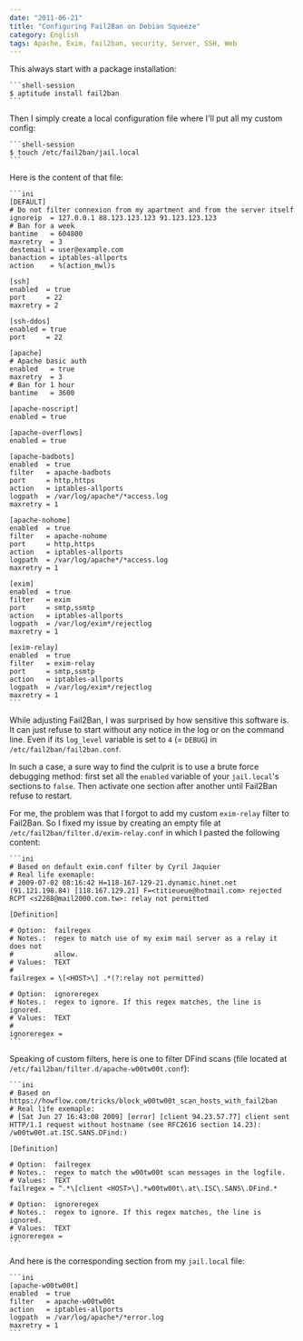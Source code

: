 ```yaml
---
date: "2011-06-21"
title: "Configuring Fail2Ban on Debian Squeeze"
category: English
tags: Apache, Exim, fail2ban, security, Server, SSH, Web
---
```


This always start with a package installation:

    ```shell-session
    $ aptitude install fail2ban
    ```

Then I simply create a local configuration file where I'll put all my custom config:

    ```shell-session
    $ touch /etc/fail2ban/jail.local
    ```

Here is the content of that file:

    ```ini
    [DEFAULT]
    # Do not filter connexion from my apartment and from the server itself
    ignoreip  = 127.0.0.1 88.123.123.123 91.123.123.123
    # Ban for a week
    bantime   = 604800
    maxretry  = 3
    destemail = user@example.com
    banaction = iptables-allports
    action    = %(action_mwl)s

    [ssh]
    enabled  = true
    port     = 22
    maxretry = 2

    [ssh-ddos]
    enabled = true
    port     = 22

    [apache]
    # Apache basic auth
    enabled   = true
    maxretry  = 3
    # Ban for 1 hour
    bantime   = 3600

    [apache-noscript]
    enabled = true

    [apache-overflows]
    enabled = true

    [apache-badbots]
    enabled  = true
    filter   = apache-badbots
    port     = http,https
    action   = iptables-allports
    logpath  = /var/log/apache*/*access.log
    maxretry = 1

    [apache-nohome]
    enabled  = true
    filter   = apache-nohome
    port     = http,https
    action   = iptables-allports
    logpath  = /var/log/apache*/*access.log
    maxretry = 1

    [exim]
    enabled  = true
    filter   = exim
    port     = smtp,ssmtp
    action   = iptables-allports
    logpath  = /var/log/exim*/rejectlog
    maxretry = 1

    [exim-relay]
    enabled  = true
    filter   = exim-relay
    port     = smtp,ssmtp
    action   = iptables-allports
    logpath  = /var/log/exim*/rejectlog
    maxretry = 1
    ```

While adjusting Fail2Ban, I was surprised by how sensitive this software is. It can just refuse to start without any notice in the log or on the command line. Even if its `log_level` variable is set to `4` (= `DEBUG`) in `/etc/fail2ban/fail2ban.conf`.

In such a case, a sure way to find the culprit is to use a brute force debugging method: first set all the `enabled` variable of your `jail.local`'s sections to `false`. Then activate one section after another until Fail2Ban refuse to restart.

For me, the problem was that I forgot to add my custom `exim-relay` filter to Fail2Ban. So I fixed my issue by creating an empty file at `/etc/fail2ban/filter.d/exim-relay.conf` in which I pasted the following content:

    ```ini
    # Based on default exim.conf filter by Cyril Jaquier
    # Real life exemaple:
    # 2009-07-02 08:16:42 H=118-167-129-21.dynamic.hinet.net (91.121.198.84) [118.167.129.21] F=<titieueue@hotmail.com> rejected RCPT <s2288@mail2000.com.tw>: relay not permitted

    [Definition]

    # Option:  failregex
    # Notes.:  regex to match use of my exim mail server as a relay it does not
    #          allow.
    # Values:  TEXT
    #
    failregex = \[<HOST>\] .*(?:relay not permitted)

    # Option:  ignoreregex
    # Notes.:  regex to ignore. If this regex matches, the line is ignored.
    # Values:  TEXT
    #
    ignoreregex =
    ```

Speaking of custom filters, here is one to filter DFind scans (file located at `/etc/fail2ban/filter.d/apache-w00tw00t.conf`):

    ```ini
    # Based on https://howflow.com/tricks/block_w00tw00t_scan_hosts_with_fail2ban
    # Real life exemaple:
    # [Sat Jun 27 16:43:08 2009] [error] [client 94.23.57.77] client sent HTTP/1.1 request without hostname (see RFC2616 section 14.23): /w00tw00t.at.ISC.SANS.DFind:)

    [Definition]

    # Option:  failregex
    # Notes.:  regex to match the w00tw00t scan messages in the logfile.
    # Values:  TEXT
    failregex = ^.*\[client <HOST>\].*w00tw00t\.at\.ISC\.SANS\.DFind.*

    # Option:  ignoreregex
    # Notes.:  regex to ignore. If this regex matches, the line is ignored.
    # Values:  TEXT
    ignoreregex =
    ```

And here is the corresponding section from my `jail.local` file:

    ```ini
    [apache-w00tw00t]
    enabled  = true
    filter   = apache-w00tw00t
    action   = iptables-allports
    logpath  = /var/log/apache*/*error.log
    maxretry = 1
    ```


